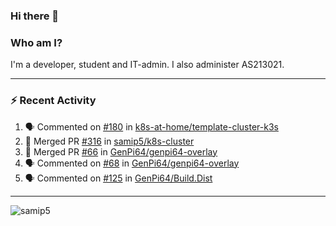 ### Hi there 👋

### Who am I?
I'm a developer, student and IT-admin. I also administer AS213021.

---
### :zap: Recent Activity
<!--START_SECTION:activity-->
1. 🗣 Commented on [#180](https://github.com/k8s-at-home/template-cluster-k3s/issues/180) in [k8s-at-home/template-cluster-k3s](https://github.com/k8s-at-home/template-cluster-k3s)
2. 🎉 Merged PR [#316](https://github.com/samip5/k8s-cluster/pull/316) in [samip5/k8s-cluster](https://github.com/samip5/k8s-cluster)
3. 🎉 Merged PR [#66](https://github.com/GenPi64/genpi64-overlay/pull/66) in [GenPi64/genpi64-overlay](https://github.com/GenPi64/genpi64-overlay)
4. 🗣 Commented on [#68](https://github.com/GenPi64/genpi64-overlay/issues/68) in [GenPi64/genpi64-overlay](https://github.com/GenPi64/genpi64-overlay)
5. 🗣 Commented on [#125](https://github.com/GenPi64/Build.Dist/issues/125) in [GenPi64/Build.Dist](https://github.com/GenPi64/Build.Dist)
<!--END_SECTION:activity-->
---

<img align="center" src="https://github-readme-stats.vercel.app/api?username=samip5&show_icons=true" alt="samip5" />
